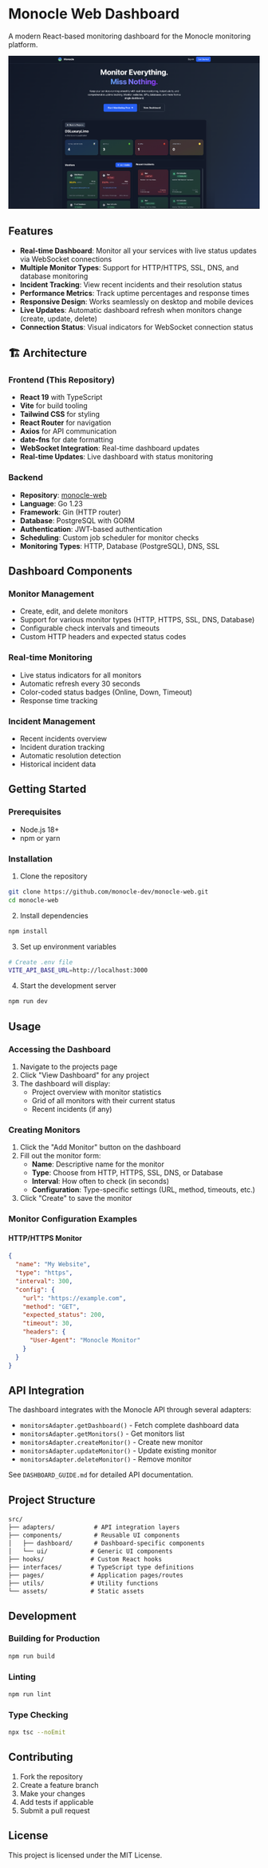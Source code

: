 # Monocle Web Dashboard

A modern React-based monitoring dashboard for the Monocle monitoring platform.

<!-- image path -->

![Monocle Dashboard](./src/assets/monocle.png)

## Features

- **Real-time Dashboard**: Monitor all your services with live status updates via WebSocket connections
- **Multiple Monitor Types**: Support for HTTP/HTTPS, SSL, DNS, and database monitoring
- **Incident Tracking**: View recent incidents and their resolution status
- **Performance Metrics**: Track uptime percentages and response times
- **Responsive Design**: Works seamlessly on desktop and mobile devices
- **Live Updates**: Automatic dashboard refresh when monitors change (create, update, delete)
- **Connection Status**: Visual indicators for WebSocket connection status

## 🏗️ Architecture

### Frontend (This Repository)

- **React 19** with TypeScript
- **Vite** for build tooling
- **Tailwind CSS** for styling
- **React Router** for navigation
- **Axios** for API communication
- **date-fns** for date formatting
- **WebSocket Integration**: Real-time dashboard updates
- **Real-time Updates**: Live dashboard with status monitoring

### Backend

- **Repository**: [monocle-web](https://github.com/monocle-dev/monocle)
- **Language**: Go 1.23
- **Framework**: Gin (HTTP router)
- **Database**: PostgreSQL with GORM
- **Authentication**: JWT-based authentication
- **Scheduling**: Custom job scheduler for monitor checks
- **Monitoring Types**: HTTP, Database (PostgreSQL), DNS, SSL

## Dashboard Components

### Monitor Management

- Create, edit, and delete monitors
- Support for various monitor types (HTTP, HTTPS, SSL, DNS, Database)
- Configurable check intervals and timeouts
- Custom HTTP headers and expected status codes

### Real-time Monitoring

- Live status indicators for all monitors
- Automatic refresh every 30 seconds
- Color-coded status badges (Online, Down, Timeout)
- Response time tracking

### Incident Management

- Recent incidents overview
- Incident duration tracking
- Automatic resolution detection
- Historical incident data

## Getting Started

### Prerequisites

- Node.js 18+
- npm or yarn

### Installation

1. Clone the repository

```bash
git clone https://github.com/monocle-dev/monocle-web.git
cd monocle-web
```

2. Install dependencies

```bash
npm install
```

3. Set up environment variables

```bash
# Create .env file
VITE_API_BASE_URL=http://localhost:3000
```

4. Start the development server

```bash
npm run dev
```

## Usage

### Accessing the Dashboard

1. Navigate to the projects page
2. Click "View Dashboard" for any project
3. The dashboard will display:
   - Project overview with monitor statistics
   - Grid of all monitors with their current status
   - Recent incidents (if any)

### Creating Monitors

1. Click the "Add Monitor" button on the dashboard
2. Fill out the monitor form:
   - **Name**: Descriptive name for the monitor
   - **Type**: Choose from HTTP, HTTPS, SSL, DNS, or Database
   - **Interval**: How often to check (in seconds)
   - **Configuration**: Type-specific settings (URL, method, timeouts, etc.)
3. Click "Create" to save the monitor

### Monitor Configuration Examples

#### HTTP/HTTPS Monitor

```json
{
  "name": "My Website",
  "type": "https",
  "interval": 300,
  "config": {
    "url": "https://example.com",
    "method": "GET",
    "expected_status": 200,
    "timeout": 30,
    "headers": {
      "User-Agent": "Monocle Monitor"
    }
  }
}
```

## API Integration

The dashboard integrates with the Monocle API through several adapters:

- `monitorsAdapter.getDashboard()` - Fetch complete dashboard data
- `monitorsAdapter.getMonitors()` - Get monitors list
- `monitorsAdapter.createMonitor()` - Create new monitor
- `monitorsAdapter.updateMonitor()` - Update existing monitor
- `monitorsAdapter.deleteMonitor()` - Remove monitor

See `DASHBOARD_GUIDE.md` for detailed API documentation.

## Project Structure

```
src/
├── adapters/           # API integration layers
├── components/         # Reusable UI components
│   ├── dashboard/      # Dashboard-specific components
│   └── ui/            # Generic UI components
├── hooks/             # Custom React hooks
├── interfaces/        # TypeScript type definitions
├── pages/             # Application pages/routes
├── utils/             # Utility functions
└── assets/            # Static assets
```

## Development

### Building for Production

```bash
npm run build
```

### Linting

```bash
npm run lint
```

### Type Checking

```bash
npx tsc --noEmit
```

## Contributing

1. Fork the repository
2. Create a feature branch
3. Make your changes
4. Add tests if applicable
5. Submit a pull request

## License

This project is licensed under the MIT License.
